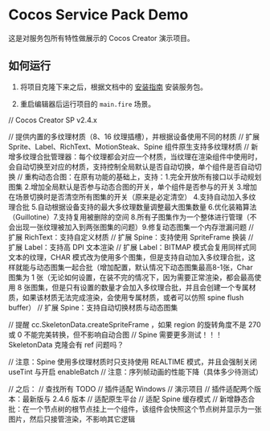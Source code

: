 # Cocos Service Pack Demo

这是对服务包所有特性做展示的 Cocos Creator 演示项目。

## 如何运行

1. 将项目克隆下来之后，根据文档中的 [安装指南](https://smallmain.github.io/cocos-service-pack/docs/installation-guide/installation-intro) 安装服务包。

2. 重启编辑器后运行项目的 `main.fire` 场景。


// Cocos Creator SP v2.4.x

// 提供内置的多纹理材质（8、16 纹理插槽），并根据设备使用不同的材质
// 扩展 Sprite、Label、RichText、MotionSteak、Spine 组件原生支持多纹理材质
// 新增多纹理合批管理器：每个纹理都会对应一个材质，当纹理在渲染组件中使用时，会自动切换至对应的材质，支持控制全局默认是否自动切换，单个组件是否自动切换
// 重构动态合图：在原有功能的基础上，支持：1.完全开放所有接口以手动规划图集 2.增加全局默认是否参与动态合图的开关，单个组件是否参与的开关 3.增加在场景切换时是否清空所有图集的开关（原来是必定清空） 4.支持自动加入多纹理合批 5.自动根据设备支持的最大多纹理数量调整最大图集数量 6.优化装箱算法（Guillotine）7.支持复用被删除的空间 8.所有子图集作为一个整体进行管理（不会出现一张纹理被加入到两张图集的问题）9.修复动态图集一个内存泄漏问题
// 扩展 RichText：支持自定义材质
// 扩展 Spine：支持使用 SpriteFrame 换装
// 扩展 Label：支持高 DPI 文本渲染
// 扩展 Label：BITMAP 模式会复用同样式同文本的纹理，CHAR 模式改为使用多个图集，但是支持自动加入多纹理合批，这样就能与动态图集一起合批（增加配置，默认情况下动态图集最高8-1张，Char 图集为 1 张（无论如何设置，在装不完的情况下，因为需要正常渲染，都会最高使用 8 张图集，但是只有设置的数量才会加入多纹理合批，并且会创建一个专属材质，如果该材质无法完成渲染，会使用专属材质，或者可以仿照 spine flush buffer）
// 扩展 Spine：支持自动切换材质与动态图集

// 提醒 cc.SkeletonData.createSpriteFrame ，如果 region 的旋转角度不是 270 或 0 不能完美转换，但不影响自动合图
// Spine 需要更多测试！！！SkeletonData 克隆会有 ref 问题吗？

// 注意：Spine 使用多纹理材质时只支持使用 REALTIME 模式，并且会强制关闭 useTint 与开启 enableBatch
// 注意：序列帧动画的性能下降（具体多少待测试）

// 之后：
// 查找所有 TODO
// 插件适配 Windows
// 演示项目
// 插件适配两个版本：最新版与 2.4.6 版本
// 适配原生平台
// 适配 Spine 缓存模式
// 新增静态合批：在一个节点树的根节点挂上一个组件，该组件会快照这个节点树并显示为一张图片，然后只接管渲染，不影响其它逻辑
